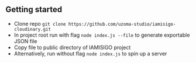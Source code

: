 ## Getting started

- Clone repo `git clone https://github.com/uzoma-studio/iamisigo-cloudinary.git`
- In project root run with flag `node index.js --file` to generate exportable JSON file
- Copy file to public directory of IAMISIGO project
- Alternatively, run without flag `node index.js` to spin up a server